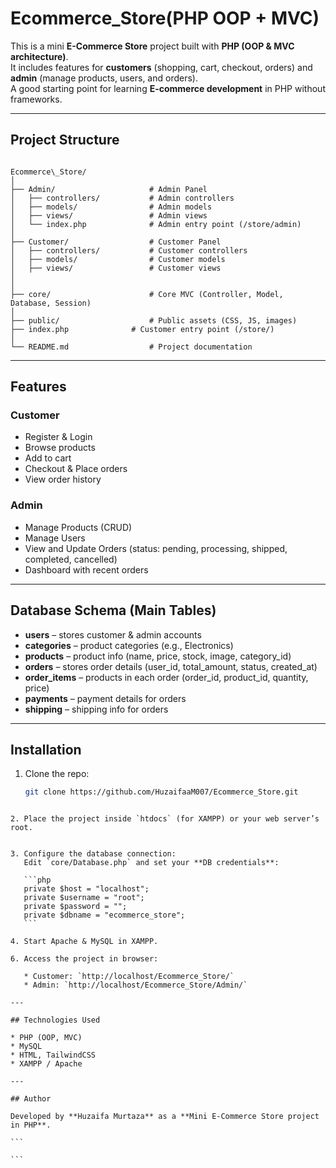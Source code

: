 ﻿# Ecommerce_Store(PHP OOP + MVC)

This is a mini **E-Commerce Store** project built with **PHP (OOP & MVC architecture)**.  
It includes features for **customers** (shopping, cart, checkout, orders) and **admin** (manage products, users, and orders).  
A good starting point for learning **E-commerce development** in PHP without frameworks.

---

## Project Structure

```

Ecommerce\_Store/
│
├── Admin/                     # Admin Panel
│   ├── controllers/           # Admin controllers
│   ├── models/                # Admin models
│   ├── views/                 # Admin views
│   └── index.php              # Admin entry point (/store/admin)
│
├── Customer/                  # Customer Panel
│   ├── controllers/           # Customer controllers
│   ├── models/                # Customer models
│   ├── views/                 # Customer views
│   
│
├── core/                      # Core MVC (Controller, Model, Database, Session)
│
├── public/                    # Public assets (CSS, JS, images)
├── index.php              # Customer entry point (/store/)
│
└── README.md                  # Project documentation

````

---

## Features

### Customer
- Register & Login
- Browse products
- Add to cart
- Checkout & Place orders
- View order history

### Admin
- Manage Products (CRUD)
- Manage Users
- View and Update Orders (status: pending, processing, shipped, completed, cancelled)
- Dashboard with recent orders

---

## Database Schema (Main Tables)

- **users** – stores customer & admin accounts  
- **categories** – product categories (e.g., Electronics)  
- **products** – product info (name, price, stock, image, category_id)  
- **orders** – stores order details (user_id, total_amount, status, created_at)  
- **order_items** – products in each order (order_id, product_id, quantity, price)  
- **payments** – payment details for orders  
- **shipping** – shipping info for orders  

---

## Installation

1. Clone the repo:
   ```bash
   git clone https://github.com/HuzaifaaM007/Ecommerce_Store.git
````

2. Place the project inside `htdocs` (for XAMPP) or your web server’s root.


3. Configure the database connection:
   Edit `core/Database.php` and set your **DB credentials**:

   ```php
   private $host = "localhost";
   private $username = "root";
   private $password = "";
   private $dbname = "ecommerce_store";
   ```

4. Start Apache & MySQL in XAMPP.

6. Access the project in browser:

   * Customer: `http://localhost/Ecommerce_Store/`
   * Admin: `http://localhost/Ecommerce_Store/Admin/`

---

## Technologies Used

* PHP (OOP, MVC)
* MySQL
* HTML, TailwindCSS
* XAMPP / Apache

---

## Author

Developed by **Huzaifa Murtaza** as a **Mini E-Commerce Store project in PHP**.

```

```
